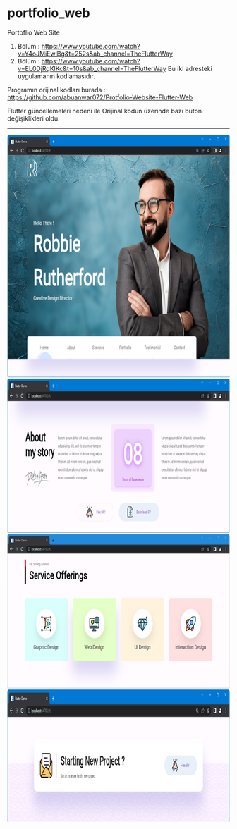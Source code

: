 # portfolio_web

Portoflio Web Site

1.	Bölüm : https://www.youtube.com/watch?v=Y4oJMiEwlBg&t=252s&ab_channel=TheFlutterWay
2.	Bölüm : https://www.youtube.com/watch?v=EL0DjRqKlKc&t=10s&ab_channel=TheFlutterWay
      Bu iki adresteki uygulamanın kodlamasıdır.

Programın orijinal kodları burada : https://github.com/abuanwar072/Protfolio-Website-Flutter-Web

Flutter güncellemeleri nedeni ile Orijinal kodun üzerinde bazı buton değişiklikleri oldu.

<HR>
<img src="https://github.com/VedatBiner/flutter-codes/blob/master/portfolio_web/screen_shots/img-01.png" height="550em"/>
<img src="https://github.com/VedatBiner/flutter-codes/blob/master/portfolio_web/screen_shots/img-02.png" height="350em"/>
<img src="https://github.com/VedatBiner/flutter-codes/blob/master/portfolio_web/screen_shots/img-03.png" height="350em"/>
<img src="https://github.com/VedatBiner/flutter-codes/blob/master/portfolio_web/screen_shots/img-04.png" height="300em"/>
